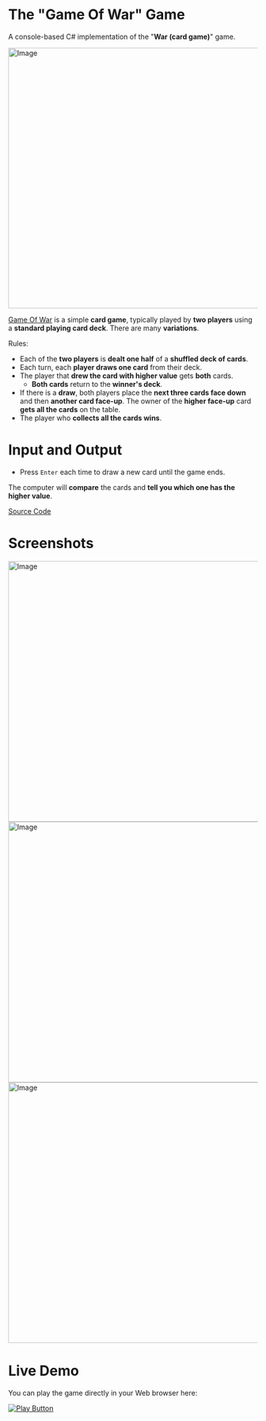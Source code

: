 # The "Game Of War" Game
A console-based C# implementation of the "**War (card game)**" game.

<img alt="Image" width="525px" src="https://user-images.githubusercontent.com/85368212/174969843-0b2c231a-8a25-42a0-aa03-f0764903682e.png" />

[Game Of War](https://en.wikipedia.org/wiki/War_(card_game)) is a simple **card game**, typically played by **two players** using a **standard playing card deck**. There are many **variations**.

Rules:
- Each of the **two players** is **dealt one half** of a **shuffled deck of cards**.
- Each turn, each **player draws one card** from their deck.               
- The player that **drew the card with higher value** gets **both** cards.      
  - **Both cards** return to the **winner's deck**.         
- If there is a **draw**, both players place the **next three cards face down** and then **another card face-up**. The owner of the **higher face-up** card **gets all the cards** on the table. 
- The player who **collects all the cards wins**.  

# Input and Output
- Press `Enter` each time to draw a new card until the game ends.  

The computer will **compare** the cards and **tell you which one has the higher value**.

[Source Code](GameOfWar.cs)

# Screenshots

<img alt="Image" width="525px" src="https://user-images.githubusercontent.com/85368212/178101979-e377a091-846d-4aca-872e-0789bc6a3e7b.png" />

<img alt="Image" width="525px" src="https://user-images.githubusercontent.com/85368212/178102001-99d9ed33-ee24-4a22-8e3a-89dec8f63fe8.png" />

<img alt="Image" width="525px" src="https://user-images.githubusercontent.com/85368212/177001409-ee524d81-d018-4bac-8ffd-45547492c3c6.png" />

# Live Demo
You can play the game directly in your Web browser here:

[<img alt="Play Button" src="https://user-images.githubusercontent.com/85368212/178102215-51412d8b-c126-4353-8a66-3df84a7c3dbf.png" />](https://replit.com/@PetarPaunov/Game-of-WarCards#Main.cs)

